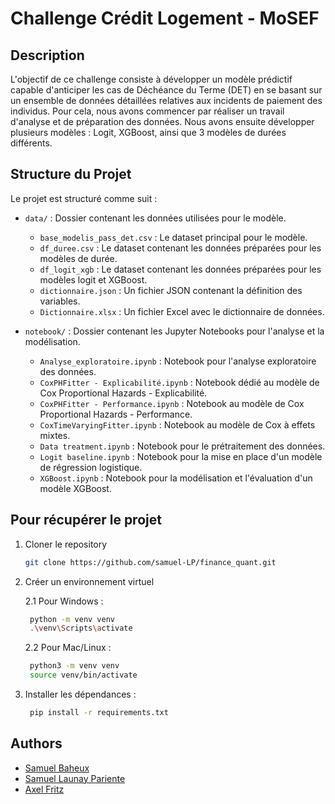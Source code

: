# Challenge Crédit Logement - MoSEF

## Description

L'objectif de ce challenge consiste à développer un modèle prédictif capable d'anticiper les cas de Déchéance du Terme (DET) en se basant sur un ensemble de données détaillées relatives aux incidents de paiement des individus.
Pour cela, nous avons commencer par réaliser un travail d'analyse et de préparation des données. Nous avons ensuite développer plusieurs modèles : Logit, XGBoost, ainsi que 3 modèles de durées différents. 

## Structure du Projet

Le projet est structuré comme suit :

- `data/` : Dossier contenant les données utilisées pour le modèle.
    - `base_modelis_pass_det.csv` : Le dataset principal pour le modèle.
    - `df_duree.csv` : Le dataset contenant les données préparées pour les modèles de durée. 
    - `df_logit_xgb` : Le dataset contenant les données préparées pour les modèles logit et XGBoost. 
    - `dictionnaire.json` : Un fichier JSON contenant la définition des variables.
    - `Dictionnaire.xlsx` : Un fichier Excel avec le dictionnaire de données.

- `notebook/` : Dossier contenant les Jupyter Notebooks pour l'analyse et la modélisation.
    - `Analyse_exploratoire.ipynb` : Notebook pour l'analyse exploratoire des données.
    - `CoxPHFitter - Explicabilité.ipynb` : Notebook dédié au modèle de Cox Proportional Hazards - Explicabilité.
    - `CoxPHFitter - Performance.ipynb` : Notebook au modèle de Cox Proportional Hazards - Performance.
    - `CoxTimeVaryingFitter.ipynb` : Notebook au modèle de Cox à effets mixtes.
    - `Data treatment.ipynb` : Notebook pour le prétraitement des données.
    - `Logit baseline.ipynb` : Notebook pour la mise en place d'un modèle de régression logistique.
    - `XGBoost.ipynb` : Notebook pour la modélisation et l'évaluation d'un modèle XGBoost.

## Pour récupérer le projet

1. Cloner le repository

    ```bash
    git clone https://github.com/samuel-LP/finance_quant.git
    ```

2. Créer un environnement virtuel

   2.1 Pour Windows : 
   
   ```bash
    python -m venv venv
    .\venv\Scripts\activate
   ```
   
   2.2  Pour Mac/Linux : 

   ```bash
    python3 -m venv venv
    source venv/bin/activate
   ```

3. Installer les dépendances : 
   ```bash
    pip install -r requirements.txt
   ```

## Authors

- [Samuel Baheux](https://github.com/SamuelBaheux)
- [Samuel Launay Pariente](https://github.com/samuel-LP)
- [Axel Fritz](https://github.com/AxelFritz1)